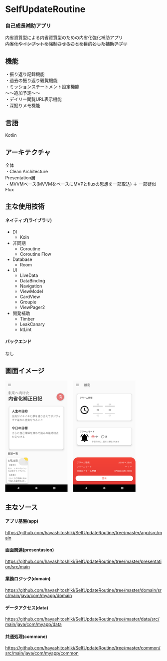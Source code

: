 # SelfUpdateRoutine
### 自己成長補助アプリ  
内省資質型による内省資質型のための内省化強化補助アプリ  
~~内省化やインプットを強制させることを目的とした補助アプリ~~

## 機能
・振り返り記録機能  
・過去の振り返り観覧機能  
・ミッションステートメント設定機能  
〜〜追加予定〜〜  
・デイリー閲覧URL表示機能  
・深掘りメモ機能

## 言語
Kotlin

## アーキテクチャ
全体  
・Clean Architecture  
Presentation層  
・MVVMベース(MVVMをベースにMVPとfluxの思想を一部取込) ＋ 一部疑似Flux  

## 主な使用技術
 #### ネイティブ(ライブラリ)
* DI
  * Koin
* 非同期
  * Coroutine
  * Coroutine Flow
* Database
  * Room
* UI
  * LiveData
  * DataBinding
  * Navigation
  * ViewModel
  * CardView
  * Groupie
  * ViewPager2
* 開発補助
  * Timber
  * LeakCanary
  * ktLint
#### バックエンド
なし　

## 画面イメージ
<img src="https://github.com/hayashitoshiki/SelfUpdateRoutine/blob/master/picture/home.png" width="200">　
<img src="https://github.com/hayashitoshiki/SelfUpdateRoutine/blob/master/picture/setting.png" width="200">  

## 主なソース

#### アプリ基盤(app)
https://github.com/hayashitoshiki/SelfUpdateRoutine/tree/master/app/src/main

#### 画面関連(presentasion)
https://github.com/hayashitoshiki/SelfUpdateRoutine/tree/master/presentation/src/main

#### 業務ロジック(domain)
https://github.com/hayashitoshiki/SelfUpdateRoutine/tree/master/domain/src/main/java/com/myapp/domain

#### データアクセス(data)
https://github.com/hayashitoshiki/SelfUpdateRoutine/tree/master/data/src/main/java/com/myapp/data

#### 共通処理(commone)
https://github.com/hayashitoshiki/SelfUpdateRoutine/tree/master/common/src/main/java/com/myapp/common
